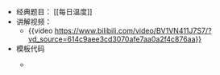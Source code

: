 - 经典题目： [[每日温度]]
- 讲解视频：
	- {{video https://www.bilibili.com/video/BV1VN411J7S7/?vd_source=614c9aee3cd3070afe7aa0a2f4c876aa}}
- 模板代码
	- ```go
	  ```
